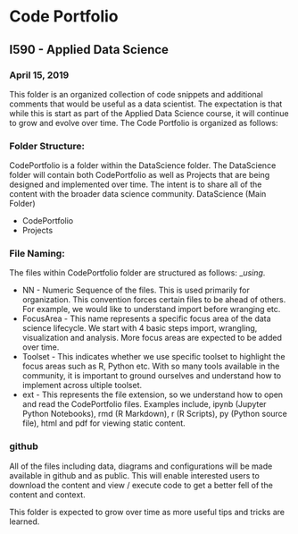 # Code Portfolio
## I590 - Applied Data Science
### April 15, 2019

This folder is an organized collection of code snippets and additional comments that would be useful as a data scientist. The expectation is that while this is start as part of the Applied Data Science course, it will continue to grow and evolve over time. The Code Portfolio is organized as follows:

### Folder Structure:
CodePortfolio is a folder within the DataScience folder. The DataScience folder will contain both CodePortfolio as well as Projects that are being designed and implemented over time. The intent is to share all of the content with the broader data science community.
DataScience (Main Folder)
  - CodePortfolio
  - Projects


### File Naming:
The files within CodePortfolio folder are structured as follows:
<NN>_<FocusArea>_using_<Toolset>.<ext>
  - NN - Numeric Sequence of the files. This is used primarily for organization. This convention forces certain files to be ahead of others. For example, we would like to understand import before wranging etc.
  - FocusArea - This name represents a specific focus area of the data science lifecycle. We start with 4 basic steps import, wrangling, visualization and analysis. More focus areas are expected to be added over time.
  - Toolset - This indicates whether we use specific toolset to highlight the focus areas such as R, Python etc. With so many tools available in the community, it is important to ground ourselves and understand how to implement across ultiple toolset.
  - ext - This represents the file extension, so we understand how to open and read the CodePortfolio files. Examples include, ipynb (Jupyter Python Notebooks), rmd (R Markdown), r (R Scripts), py (Python source file), html and pdf for viewing static content.

### github
All of the files including data, diagrams and configurations will be made available in github and as public. This will enable interested users to download the content and view / execute code to get a better fell of the content and context.

This folder is expected to grow over time as more useful tips and tricks are learned.
